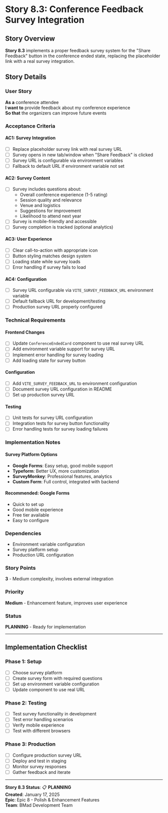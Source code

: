 # Story 8.3: Conference Feedback Survey Integration

## Story Overview
**Story 8.3** implements a proper feedback survey system for the "Share Feedback" button in the conference ended state, replacing the placeholder link with a real survey integration.

## Story Details

### User Story
**As a** conference attendee  
**I want to** provide feedback about my conference experience  
**So that** the organizers can improve future events

### Acceptance Criteria

#### AC1: Survey Integration
- [ ] Replace placeholder survey link with real survey URL
- [ ] Survey opens in new tab/window when "Share Feedback" is clicked
- [ ] Survey URL is configurable via environment variables
- [ ] Fallback to default URL if environment variable not set

#### AC2: Survey Content
- [ ] Survey includes questions about:
  - Overall conference experience (1-5 rating)
  - Session quality and relevance
  - Venue and logistics
  - Suggestions for improvement
  - Likelihood to attend next year
- [ ] Survey is mobile-friendly and accessible
- [ ] Survey completion is tracked (optional analytics)

#### AC3: User Experience
- [ ] Clear call-to-action with appropriate icon
- [ ] Button styling matches design system
- [ ] Loading state while survey loads
- [ ] Error handling if survey fails to load

#### AC4: Configuration
- [ ] Survey URL configurable via `VITE_SURVEY_FEEDBACK_URL` environment variable
- [ ] Default fallback URL for development/testing
- [ ] Production survey URL properly configured

### Technical Requirements

#### Frontend Changes
- [ ] Update `ConferenceEndedCard` component to use real survey URL
- [ ] Add environment variable support for survey URL
- [ ] Implement error handling for survey loading
- [ ] Add loading state for survey button

#### Configuration
- [ ] Add `VITE_SURVEY_FEEDBACK_URL` to environment configuration
- [ ] Document survey URL configuration in README
- [ ] Set up production survey URL

#### Testing
- [ ] Unit tests for survey URL configuration
- [ ] Integration tests for survey button functionality
- [ ] Error handling tests for survey loading failures

### Implementation Notes

#### Survey Platform Options
- **Google Forms**: Easy setup, good mobile support
- **Typeform**: Better UX, more customization
- **SurveyMonkey**: Professional features, analytics
- **Custom Form**: Full control, integrated with backend

#### Recommended: Google Forms
- Quick to set up
- Good mobile experience
- Free tier available
- Easy to configure

### Dependencies
- Environment variable configuration
- Survey platform setup
- Production URL configuration

### Story Points
**3** - Medium complexity, involves external integration

### Priority
**Medium** - Enhancement feature, improves user experience

### Status
**PLANNING** - Ready for implementation

---

## Implementation Checklist

### Phase 1: Setup
- [ ] Choose survey platform
- [ ] Create survey form with required questions
- [ ] Set up environment variable configuration
- [ ] Update component to use real URL

### Phase 2: Testing
- [ ] Test survey functionality in development
- [ ] Test error handling scenarios
- [ ] Verify mobile experience
- [ ] Test with different browsers

### Phase 3: Production
- [ ] Configure production survey URL
- [ ] Deploy and test in staging
- [ ] Monitor survey responses
- [ ] Gather feedback and iterate

---

**Story 8.3 Status**: 📋 **PLANNING**  
**Created**: January 17, 2025  
**Epic**: Epic 8 - Polish & Enhancement Features  
**Team**: BMad Development Team
